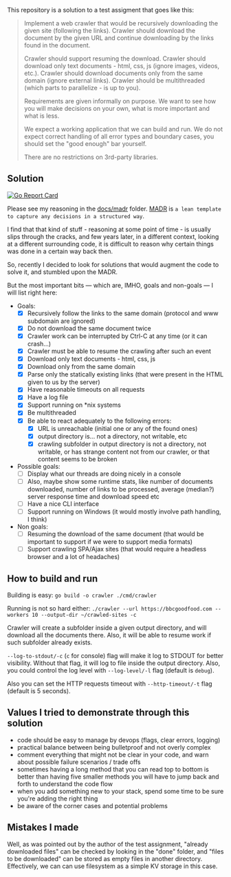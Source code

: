 This repository is a solution to a test assigment that goes like this:

> Implement a web crawler that would be recursively downloading the given site (following the links).
> Crawler should download the document by the given URL and continue downloading by the links found in the document.
>
> Crawler should support resuming the download.
> Crawler should download only text documents - html, css, js (ignore images, videos, etc.).
> Crawler should download documents only from the same domain (ignore external links).
> Crawler should be multithreaded (which parts to parallelize - is up to you).
>
> Requirements are given informally on purpose.
> We want to see how you will make decisions on your own, what is more important and what is less.
>
> We expect a working application that we can build and run.
> We do not expect correct handling of all error types and boundary cases, you should set the "good enough" bar yourself.
>
> There are no restrictions on 3rd-party libraries.

## Solution

[![Go Report Card](https://goreportcard.com/badge/github.com/skaurus/ta-site-crawler)](https://goreportcard.com/report/github.com/skaurus/ta-site-crawler)

Please see my reasoning in the [docs/madr](docs/madr) folder.
[MADR](https://adr.github.io/madr/) is `a lean template to capture any decisions in a structured way`.

I find that that kind of stuff - reasoning at some point of time - is usually slips through the cracks, and few years later, in a different context, looking at a different surrounding code, it is difficult to reason why certain things was done in a certain way back then.

So, recently I decided to look for solutions that would augment the code to solve it, and stumbled upon the MADR.

But the most important bits — which are, IMHO, goals and non-goals — I will list right here:
- Goals:
  - [x] Recursively follow the links to the same domain (protocol and www subdomain are ignored)
  - [x] Do not download the same document twice
  - [x] Crawler work can be interrupted by Ctrl-C at any time (or it can crash...)
  - [x] Crawler must be able to resume the crawling after such an event
  - [x] Download only text documents - html, css, js
  - [x] Download only from the same domain
  - [x] Parse only the statically existing links (that were present in the HTML given to us by the server)
  - [x] Have reasonable timeouts on all requests
  - [x] Have a log file
  - [x] Support running on *nix systems
  - [x] Be multithreaded
  - [x] Be able to react adequately to the following errors:
    - [x] URL is unreachable (initial one or any of the found ones)
    - [x] output directory is... not a directory, not writable, etc
    - [x] crawling subfolder in output directory is not a directory, not writable, or has strange content not from our crawler, or that content seems to be broken
- Possible goals:
  - [ ] Display what our threads are doing nicely in a console
  - [ ] Also, maybe show some runtime stats, like number of documents downloaded, number of links to be processed, average (median?) server response time and download speed etc
  - [ ] Have a nice CLI interface
  - [ ] Support running on Windows (it would mostly involve path handling, I think)
- Non goals:
  - [ ] Resuming the download of the same document (that would be important to support if we were to support media formats)
  - [ ] Support crawling SPA/Ajax sites (that would require a headless browser and a lot of headaches)

## How to build and run

Building is easy:
`go build -o crawler ./cmd/crawler`

Running is not so hard either:
`./crawler --url https://bbcgoodfood.com --workers 10 --output-dir ~/crawled-sites -с`

Crawler will create a subfolder inside a given output directory, and will download all the documents there. Also, it will be able to resume work if such subfolder already exists.

`--log-to-stdout/-c` (`c` for console) flag will make it log to STDOUT for better visibility. Without that flag, it will log to file inside the output directory. Also, you could control the log level with `--log-level/-l` flag (default is `debug`).

Also you can set the HTTP requests timeout with `--http-timeout/-t` flag (default is 5 seconds).

## Values I tried to demonstrate through this solution

- code should be easy to manage by devops (flags, clear errors, logging)
- practical balance between being bulletproof and not overly complex
- comment everything that might not be clear in your code, and warn about possible failure scenarios / trade offs
- sometimes having a long method that you can read top to bottom is better than having five smaller methods you will have to jump back and forth to understand the code flow
- when you add something new to your stack, spend some time to be sure you're adding the right thing
- be aware of the corner cases and potential problems

## Mistakes I made

Well, as was pointed out by the author of the test assignment, "already downloaded files" can be checked by looking in the "done" folder, and "files to be downloaded" can be stored as empty files in another directory. Effectively, we can can use filesystem as a simple KV storage in this case.
